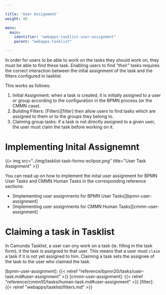 ```yaml
---

title: 'User Assignment'
weight: 40

menu:
  main:
    identifier: "webapps-tasklist-user-assignment"
    parent: "webapps-tasklist"

---
```


In order for users to be able to work on the tasks they should work on, they must be able to find these task. Enabling users to find _"their"_ tasks requires the correct interaction between the inital assignment of the task and the filters configured in tasklist.

This works as follows:

1. Initial Assignment: when a task is created, it is initially assigned to a user or group according to the configuration in the BPMN process (or the CMMN case).
2. Building Filters: [Filters][filter] then allow users to find tasks which are assigned to them or to the groups they belong to.
3. Claiming group tasks: if a task is not directly assigned to a given user, the user must claim the task before working on it.

# Implementing Inital Assignemnt

{{< img src="../img/tasklist-task-forms-eclipse.png" title="User Task Assignment" >}}

You can read up on how to implement the inital user assignment for BPMN User Tasks and CMMN Human Tasks in the corresponding reference sections:

* [Implementing user assignments for BPMN User Tasks][bpmn-user-assignment]
* [Implementing user assignments for CMMN Human Tasks][cmmn-user-assignment]

# Claiming a task in Tasklist

In Camunda Tasklist, a user can ony work on a task (ie. filling in the task form), it the task is assigned to that user. This means that a user must `claim` a task if it is not yet assigned to him.
Claiming a task sets the assignee of the task to the user who claimed the task.

[bpmn-user-assignment]: {{< relref "reference/bpmn20/tasks/user-task.md#user-assignment" >}}
[cmmn-user-assignment]: {{< relref "reference/cmmn10/tasks/human-task.md#user-assignment" >}}
[filter]: {{< relref "webapps/tasklist/filters.md" >}}
